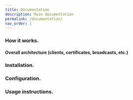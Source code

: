 ```yaml
---
title: Documentation
description: Main documentation
permalink: /documentation/
nav_order: 1
---
```


### How it works.

#### Overall architecture (clients, certificates, broadcasts, etc.)

### Installation.

### Configuration.

### Usage instructions.
